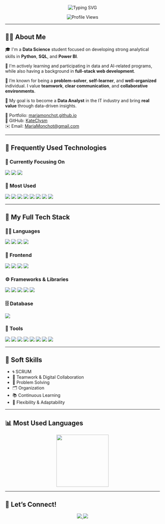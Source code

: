 <!-- BANNER -->
<p align="center">
  <img src="https://readme-typing-svg.demolab.com?font=Fira+Code&size=20&pause=1000&color=F78DA7&center=true&vCenter=true&width=600&lines=Hi+I'm+Maria+Monchot+(Katerina)!" alt="Typing SVG" />
</p>

<p align="center">
  <img src="https://komarev.com/ghpvc/?username=KateClysm&label=Profile%20views&color=0e75b6&style=flat" alt="Profile Views" />
</p>

---

## 👩‍💻 About Me

🎓 I'm a **Data Science** student focused on developing strong analytical skills in **Python**, **SQL**, and **Power BI**.

🌱 I'm actively learning and participating in data and AI-related programs, while also having a background in **full-stack web development**.

🚀 I’m known for being a **problem-solver**, **self-learner**, and **well-organized** individual. I value **teamwork**, **clear communication**, and **collaborative environments**.

🎯 My goal is to become a **Data Analyst** in the IT industry and bring **real value** through data-driven insights.

📃 Portfolio: [mariamonchot.github.io](https://kateclysm.github.io/mariamonchot/)  
👾 GitHub: [KateClysm](https://github.com/KateClysm)  
✉️ Email: MariaMonchot@gmail.com

---

## 🚀 Frequently Used Technologies

### 🎯 Currently Focusing On
<p>
  <img src="https://img.shields.io/badge/Python-3776AB?style=for-the-badge&logo=python&logoColor=white"/>
  <img src="https://img.shields.io/badge/SQL-005C84?style=for-the-badge&logo=sqlite&logoColor=white"/>
  <img src="https://img.shields.io/badge/Power%20BI-F2C811?style=for-the-badge&logo=powerbi&logoColor=black"/>
</p>

### 🔧 Most Used
<p>
  <img src="https://img.shields.io/badge/TypeScript-3178C6?style=for-the-badge&logo=typescript&logoColor=white"/>
  <img src="https://img.shields.io/badge/React-61DAFB?style=for-the-badge&logo=react&logoColor=black"/>
  <img src="https://img.shields.io/badge/HTML5-E34F26?style=for-the-badge&logo=html5&logoColor=white"/>
  <img src="https://img.shields.io/badge/CSS3-1572B6?style=for-the-badge&logo=css3&logoColor=white"/>
  <img src="https://img.shields.io/badge/Sass-CC6699?style=for-the-badge&logo=sass&logoColor=white"/>
  <img src="https://img.shields.io/badge/Express-000000?style=for-the-badge&logo=express&logoColor=white"/>
  <img src="https://img.shields.io/badge/Node.js-339933?style=for-the-badge&logo=node.js&logoColor=white"/>
  <img src="https://img.shields.io/badge/MySQL-4479A1?style=for-the-badge&logo=mysql&logoColor=white"/>
</p>

---

## 🧰 My Full Tech Stack

### 🧑‍💻 Languages
<p>
  <img src="https://img.shields.io/badge/Python-3776AB?style=for-the-badge&logo=python&logoColor=white"/>
  <img src="https://img.shields.io/badge/TypeScript-3178C6?style=for-the-badge&logo=typescript&logoColor=white"/>
  <img src="https://img.shields.io/badge/JavaScript-F7DF1E?style=for-the-badge&logo=javascript&logoColor=black"/>
  <img src="https://img.shields.io/badge/SQL-005C84?style=for-the-badge&logo=sqlite&logoColor=white"/>
</p>

### 🎨 Frontend
<p>
  <img src="https://img.shields.io/badge/HTML5-E34F26?style=for-the-badge&logo=html5&logoColor=white"/>
  <img src="https://img.shields.io/badge/CSS3-1572B6?style=for-the-badge&logo=css3&logoColor=white"/>
  <img src="https://img.shields.io/badge/Sass-CC6699?style=for-the-badge&logo=sass&logoColor=white"/>
  <img src="https://img.shields.io/badge/Bootstrap-7952B3?style=for-the-badge&logo=bootstrap&logoColor=white"/>
</p>

### ⚙️ Frameworks & Libraries
<p>
  <img src="https://img.shields.io/badge/React-61DAFB?style=for-the-badge&logo=react&logoColor=black"/>
  <img src="https://img.shields.io/badge/Express-000000?style=for-the-badge&logo=express&logoColor=white"/>
  <img src="https://img.shields.io/badge/Pandas-150458?style=for-the-badge&logo=pandas&logoColor=white"/>
  <img src="https://img.shields.io/badge/Numpy-013243?style=for-the-badge&logo=numpy&logoColor=white"/>
  <img src="https://img.shields.io/badge/Matplotlib-11557C?style=for-the-badge&logo=matplotlib&logoColor=white"/>
</p>

### 🗄️ Database
<p>
  <img src="https://img.shields.io/badge/MySQL-4479A1?style=for-the-badge&logo=mysql&logoColor=white"/>
</p>

### 🧰 Tools
<p>
  <img src="https://img.shields.io/badge/Excel-217346?style=for-the-badge&logo=microsoft-excel&logoColor=white"/>
  <img src="https://img.shields.io/badge/Git-F05032?style=for-the-badge&logo=git&logoColor=white"/>
  <img src="https://img.shields.io/badge/GitHub-181717?style=for-the-badge&logo=github&logoColor=white"/>
  <img src="https://img.shields.io/badge/Figma-F24E1E?style=for-the-badge&logo=figma&logoColor=white"/>
  <img src="https://img.shields.io/badge/Trello-0052CC?style=for-the-badge&logo=trello&logoColor=white"/>
  <img src="https://img.shields.io/badge/Jira-0052CC?style=for-the-badge&logo=jira&logoColor=white"/>
  <img src="https://img.shields.io/badge/Meet-34A853?style=for-the-badge&logo=google-meet&logoColor=white"/>
  <img src="https://img.shields.io/badge/Zoom-2D8CFF?style=for-the-badge&logo=zoom&logoColor=white"/>
</p>

---

## 💬 Soft Skills

- 🌀 SCRUM  
- 🤝 Teamwork & Digital Collaboration  
- 🧠 Problem Solving  
- 🗂️ Organization  
- 📚 Continuous Learning  
- 🔄 Flexibility & Adaptability  

---

## 📊 Most Used Languages

<p align="center">
  <img src="https://github-readme-stats.vercel.app/api/top-langs/?username=KateClysm&layout=compact&theme=radical" height="170"/>
</p>

---

## 🤝 Let’s Connect!

<p align="center">
  <a href="https://www.linkedin.com/in/mariamonchot/">
    <img src="https://img.shields.io/badge/LinkedIn-0077B5?style=for-the-badge&logo=linkedin&logoColor=white"/>
  </a>
  <a href="mailto:mariamonchot@gmail.com">
    <img src="https://img.shields.io/badge/Email-D14836?style=for-the-badge&logo=gmail&logoColor=white"/>
  </a>
</p>
